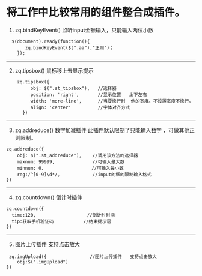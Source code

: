 # 将工作中比较常用的组件整合成插件。

1. zq.bindKeyEvent() 监听input金额输入，只能输入两位小数
```
  $(document).ready(function(){
       zq.bindKeyEvent($(".aa"),"正则")；
    });
```
***
2. zq.tipsbox() 鼠标移上去显示提示
```
    zq.tipsbox({
         obj: $(".st_tipsbox"),   //选择器
         position: 'right',       //显示位置   上下左右
         width: 'more-line',      //当要换行时  他的宽度。不设置宽度不换行。
         align: 'center'          //字体对齐方式
      })
```
***
3. zq.addreduce()      数字加减插件    此插件默认限制了只能输入数字 ，可做其他正则限制。       
``` 
zq.addreduce({
    obj: $(".st_addreduce"),    //调用该方法的选择器
    maxnum: 99999,              //可输入最大数
    minnum: 0，                 //可输入最小数
    reg:/^[0-9]\d*/,            //input的框的限制输入格式
})
```
*******
4.  zq.countdown()     倒计时插件
 ```  
 zq.countdown({
   time:120,                   //倒计时时间
   tip:获取手机验证码           //结束提示语     
})
```
*********
5. 图片上传插件   支持点击放大
```
 zq.imgUpload({                //图片上传插件   支持点击放大
	obj:$(".imgUpload")
})
```
